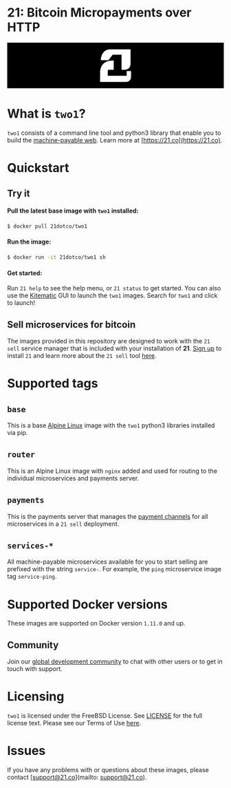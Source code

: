 # 21: Bitcoin Micropayments over HTTP

![21 logo](docs/img/21_banner.png "21")

# What is `two1`?

`two1` consists of a command line tool and python3 library that enable you to build the [machine-payable web](https://21.co). Learn more at [https://21.co](https://21.co).

# Quickstart

## Try it

#### Pull the latest base image with `two1` installed:
``` bash
$ docker pull 21dotco/two1
```

#### Run the image:
``` bash
$ docker run -it 21dotco/two1 sh
```

#### Get started:
Run `21 help` to see the help menu, or `21 status` to get started. You can also use the [Kitematic](https://kitematic.com/) GUI to launch the `two1` images.  Search for `two1` and click to launch!

## Sell microservices for bitcoin

The images provided in this repository are designed to work with the `21 sell` service manager that is included with your installation of **21**.  [Sign up](https://21.co) to install `21` and learn more about the `21 sell` tool [here](https://21.co/learn/21-sell).

# Supported tags

## `base`

This is a base [Alpine Linux](http://www.alpinelinux.org/) image with the `two1` python3 libraries installed via pip.

## `router`

This is an Alpine Linux image with `nginx` added and used for routing to the individual microservices and payments server.

## `payments`

This is the payments server that manages the [payment channels](https://21.co/learn/intro-to-micropayment-channels) for all microservices in a `21 sell` deployment.

## `services-*`

All machine-payable microservices available for you to start selling are prefixed with the string `service-`.  For example, the `ping` microservice image tag `service-ping`.

# Supported Docker versions

These images are supported on Docker version `1.11.0` and up.

## Community

Join our [global development community](https://slack.21.co) to chat with other users or to get in touch with support.

# Licensing

`two1` is licensed under the FreeBSD License. See [LICENSE](https://github.com/21dotco/two1-python/blob/master/LICENSE) for the full license text. Please see our Terms of Use [here](https://21.co/terms-of-use).

# Issues

If you have any problems with or questions about these images, please contact
[support@21.co](mailto: support@21.co).

